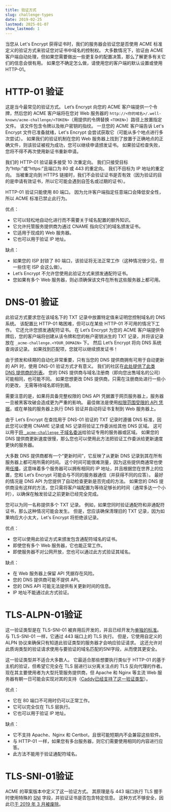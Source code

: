 ```yaml
---
title: 验证方式
slug: challenge-types
date: 2019-02-25
lastmod: 2025-01-07
show_lastmod: 1
---
```



当您从 Let's Encrypt 获得证书时，我们的服务器会验证您是否使用 ACME 标准定义的验证方式来验证您对证书中域名的控制权。 大多数情况下，验证由 ACME 客户端自动处理，但如果您需要做出一些更复杂的配置决策，那么了解更多有关它们的信息会很有用。 如果您不确定怎么做，请使用您的客户端的默认设置或使用 HTTP-01。

# HTTP-01 验证

这是当今最常见的验证方式。 Let’s Encrypt 向您的 ACME 客户端提供一个令牌，然后您的 ACME 客户端将在您对 Web 服务器的 `http://<你的域名>/.well-known/acme-challenge/<TOKEN>`（用提供的令牌替换 `<TOKEN>`）路径上放置指定文件。 该文件包含令牌以及帐户密钥的指纹。 一旦您的 ACME 客户端告诉 Let's Encrypt 文件已准备就绪，Let's Encrypt 会尝试获取它（可能从多个地点进行多次尝试）。 如果我们的验证机制在您的 Web 服务器上找到了放置于正确地点的正确文件，则该验证被视为成功，您可以继续申请颁发证书。 如果验证检查失败，您将不得不再次使用新证书重新申请。

我们的 HTTP-01 验证最多接受 10 次重定向。 我们只接受目标为“http:”或“https:”且端口为 80 或 443 的重定向。 我们不目标为 IP 地址的重定向。 当被重定向到 HTTPS 链接时，我们不会验证证书是否有效（因为验证的目的是申请有效证书，所以它可能会遇到自签名或过期的证书）。

HTTP-01 验证只能使用 80 端口。 因为允许客户端指定任意端口会降低安全性，所以 ACME 标准已禁止此行为。

优点：

- 它可以轻松地自动化进行而不需要关于域名配置的额外知识。
- 它允许托管服务提供商为通过 CNAME 指向它们的域名颁发证书。
- 它适用于现成的 Web 服务器。
- 它也可以用于验证 IP 地址。

缺点：

- 如果您的 ISP 封锁了 80 端口，该验证将无法正常工作（这种情况很少见，但一些住宅 ISP 会这么做）。
- Let’s Encrypt 不允许您使用此验证方式来颁发通配符证书。
- 您如果有多个 Web 服务器，则必须确保该文件在所有这些服务器上都可用。

# DNS-01 验证

此验证方式要求您在该域名下的 TXT 记录中放置特定值来证明您控制域名的 DNS 系统。 该配置比 HTTP-01 略困难，但可以在某些 HTTP-01 不可用的情况下工作。 它还允许您颁发通配符证书。 在 Let’s Encrypt 为您的 ACME 客户端提供令牌后，您的客户端将创建从该令牌和您的帐户密钥派生的 TXT 记录，并将该记录放在 `_acme-challenge.<YOUR_DOMAIN>` 下。 然后 Let’s Encrypt 将向 DNS 系统查询该记录。 如果找到匹配项，您就可以继续颁发证书！

由于颁发和续期的自动化非常重要，只有当您的 DNS 提供商拥有可用于自动更新的 API 时，使用 DNS-01 验证方式才有意义。 我们的社区在[此处提供了此类 DNS 提供商的列表][dns-api-providers]。 您的 DNS 提供商与域名注册商（即向您出售域名的公司）可能相同，也可能不同。 如果您想更改 DNS 提供商，只需在注册商处进行一些小的更改， 无需等待域名即将到期。

需要注意的是，如果将具备完整权限的 DNS API 凭据置于网页服务器上，服务器一旦被黑客攻破会造成更为严重的影响。 最佳做法是使用[权限范围受限的 API 凭据][securing-dns-credentials]，或在单独的服务器上执行 DNS 验证并自动将证书复制到 Web 服务器上。

由于 Let’s Encrypt 在查找用于 DNS-01 验证的 TXT 记录时遵循 DNS 标准，因此您可以使用 CNAME 记录或 NS 记录将验证工作委派给其他 DNS 区域。 这可以用于[将 `_acme-challenge` 子域名委派][securing-dns-credentials]给验证专用的服务器或区域。 如果您的 DNS 提供商更新速度很慢，那么您也可以使用此方法把验证工作委派给更新速度更快的服务器。

大多数 DNS 提供商都有一个“更新时间”，它反映了从更新 DNS 记录到其在所有服务器上都可用所需的时间。 这个时间可能很难测量，因为这些提供商通常也使用[任播][]，这意味着多个服务器可以拥有相同的 IP 地址，并且根据您在世界上的位置，您和 Let’s Encrypt 可能会与不同的服务器通信（并获得不同的应答）。 最好的情况是 DNS API 为您提供了自动检查更新是否完成的方法。 如果您的 DNS 提供商没有这样的方法，您只需将客户端配置为等待足够长的时间（通常多达一个小时），以确保在触发验证之前更新已经完全完成。

您可以为同一名称提供多个 TXT 记录。 例如，如果您同时验证通配符和非通配符证书，那么这种情况可能会发生。 但是，您应该确保清理旧的 TXT 记录，因为如果响应大小太大，Let's Encrypt 将拒绝该记录。

优点：

- 您可以使用此验证方式来颁发包含通配符域名的证书。
- 即使您有多个 Web 服务器，它也能正常工作。
- 即使服务器不对公网开放，您也可以通过此方式验证其域名。

缺点：

- 在 Web 服务器上保留 API 凭据存在风险。
- 您的 DNS 提供商可能不提供 API。
- 您的 DNS API 可能无法提供有关更新时间的信息。
- IP 地址不能通过此方式验证。

# TLS-ALPN-01验证

这一验证类型是在 TLS-SNI-01 被弃用后开发的，并且已经开发为[单独的标准][tls-alpn]。 与 TLS-SNI-01 一样，它通过 443 端口上的 TLS 执行。 但是，它使用自定义的 ALPN 协议来确保只有知道此验证类型的服务器才会响应验证请求。 这还允许对此质询类型的验证请求使用与要验证的域名匹配的SNI字段，从而使其更安全。

这一验证类型并不适合大多数人。 它最适合那些想要执行类似于 HTTP-01 的基于主机的验证，但希望它完全在 TLS 层进行以分离关注点的 TLS 反向代理的作者。 现在其主要使用者为大型托管服务提供商，但 Apache 和 Nginx 等主流 Web 服务器有朝一日可能会实现对其的支持（[Caddy已经支持了这一验证类型][caddy-tls-alpn]）。

优点：

- 它在 80 端口不可用时仍可以正常工作。
- 它可以完全仅在 TLS 层执行。
- 它也可以用于验证 IP 地址。

缺点：

- 它不支持 Apache、Nginx 和 Certbot，且很可能短期内不会兼容这些软件。
- 与 HTTP-01 一样，如果您有多台服务器，则它们需要使用相同的内容进行应答。
- 此方法不能用于验证通配符域名。

# TLS-SNI-01验证

ACME 的草案版本中定义了这一验证方式。 其原理是与 443 端口执行 TLS 握手时使用特殊的 [SNI][] 字段，并验证证书是否包含特定信息。 这种方式不够安全，因此已[于 2019 年 3 月被废除][tls-sni-disablement]。

[dns-api-providers]: https://community.letsencrypt.org/t/dns-providers-who-easily-integrate-with-lets-encrypt-dns-validation/86438
[securing-dns-credentials]: https://www.eff.org/deeplinks/2018/02/technical-deep-dive-securing-automation-acme-dns-challenge-validation
[securing-dns-credentials]: https://www.eff.org/deeplinks/2018/02/technical-deep-dive-securing-automation-acme-dns-challenge-validation
[任播]: https://en.wikipedia.org/wiki/Anycast
[SNI]: https://en.wikipedia.org/wiki/Server_Name_Indication
[tls-sni-disablement]: https://community.letsencrypt.org/t/march-13-2019-end-of-life-for-all-tls-sni-01-validation-support/74209
[tls-alpn]: https://tools.ietf.org/html/rfc8737
[caddy-tls-alpn]: https://caddy.community/t/caddy-supports-the-acme-tls-alpn-challenge/4860
